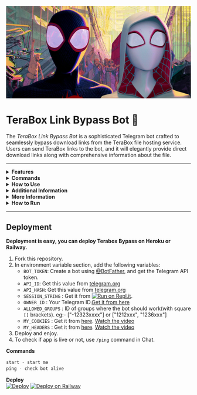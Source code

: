 <div style="text-align:center" align="center">
  <img src="./images/spidey.jpg" alt="Bot-Logo"/>
</div>

# TeraBox Link Bypass Bot 🚀

The *TeraBox Link Bypass Bot* is a sophisticated Telegram bot crafted to seamlessly bypass download links from the TeraBox file hosting service. Users can send TeraBox links to the bot, and it will elegantly provide direct download links along with comprehensive information about the file.

---

<details>
<summary><b>Features</b></summary>

1. **Start Command:**
   - `/start`: Initiates communication with the bot, presenting users with a refined introduction and clear usage instructions.

2. **Ping Command:**
   - `/ping`: Allows the distinguished bot owner to assess its responsiveness and latency with a touch of professionalism.

3. **Link Handling:**
   - Automatically detects TeraBox links in messages, ensuring a polished user experience.
   - Validates URLs, fetching direct download links with a commitment to precision.
   - Presents file details such as title, size, and download link in a structured and professional manner.

4. **Access Control:**
   - Restricts usage to private chats or specified groups, prioritizing privacy and controlled access.
   - Issues a courteous warning when accessed from unauthorized groups.

</details>

<details>
<summary><b>Commands</b></summary>

1. **/start:**
   - Invokes a welcome message with clear instructions, setting the tone for user engagement.

2. **/ping:**
   - Empowers the bot owner with the ability to gauge responsiveness and latency in a refined manner.

</details>

<details>
<summary><b>How to Use</b></summary>

1. **Start a Chat:**
   - Initiate a private chat with the bot, ensuring a discreet and personalized experience.

2. **Send TeraBox Links:**
   - Share TeraBox links with the bot, guaranteeing a streamlined interaction.

3. **Receive Download Links:**
   - Experience the bot's efficiency as it provides direct download links and comprehensive file information.

</details>

<details>
<summary><b>Additional Information</b></summary>

- **Bot Link:**
  - Telegram Username: [Terabox Bypass](https://t.me/badbakabot)

- **Forbidden Access:**
  - Groups not listed in the `ALLOWED_GROUPS` variable will receive a polite warning.

- **Error Handling:**
  - Displays an informative error message if there are issues with link processing, maintaining transparency.

</details>

<details>
<summary><b>More Information</b></summary>

- **Dependencies:**
  - Install necessary Python libraries using `pip install -r requirements.txt`.

- **Customization:**
  - Adjust the `ALLOWED_GROUPS` variable for precise group access control.
  - Tailor the error messages or other text as needed, ensuring a polished user interface.

- **Disclaimer:**
  - This bot is intended for educational and personal use only, upholding the highest standards of ethical use.

</details>

<details>
<summary><b>How to Run</b></summary>

1. **Install Dependencies:**
   - Execute `pip install -r requirements.txt` to install the required Python libraries.

2. **Run the Bot:**
   - Execute the script, ensuring a smooth and reliable operation.

3. **Enjoy:**
   - Embark on a seamless journey with the bot to bypass TeraBox links and download files effortlessly.

</details>

---
## Deployment
<b>Deployment is easy, you can deploy Terabox Bypass on Heroku or Railway.</b>
1. Fork this repository.
2. In environment variable section, add the following variables:
   - `BOT_TOKEN`: Create a bot using [@BotFather](https://telegram.dog/BotFather), and get the Telegram API token.
   - `API_ID`: Get this value from [telegram.org](https://my.telegram.org/apps)
   - `API_HASH`: Get this value from [telegram.org](https://my.telegram.org/apps)
   - `SESSION_STRING` : Get it from [![Run on Repl.it](https://replit.com/badge/github/bakamono12/GhostForwarder)](https://replit.com/@baka1432/PyroGramAuth).
   - `OWNER_ID` : Your Telegram ID.[Get it from here](https://t.me/userinfobot)
   - `ALLOWED_GROUPS` : ID of groups where the bot should work(with square `[]` brackets). eg:- ["-12323xxxx"] or ["1212xxx", "1236xxx"]
   - `MY_COOKIES` : Get it from [here](https://www.terabox.com/user/login).    [Watch the video](https://github.com/r0ld3x/terabox-downloader-bot/issues/2#issuecomment-1856180595)
   - `MY_HEADERS` : Get it from [here](https://www.terabox.com/user/login).    [Watch the video](https://github.com/r0ld3x/terabox-downloader-bot/issues/2#issuecomment-1856180595)
3. Deploy and enjoy.
4. To check if app is live or not, use `/ping` command in Chat.

<b>Commands</b>
```python
start - start me
ping - check bot alive
```

<b>Deploy</b><br>
[![Deploy](https://www.herokucdn.com/deploy/button.svg)](https://heroku.com/deploy?template=https://github.com/youesky/Terabox-Bypass)
[![Deploy on Railway](https://railway.app/button.svg)](https://railway.app/template/_l3iQY?referralCode=IEUhZ-)